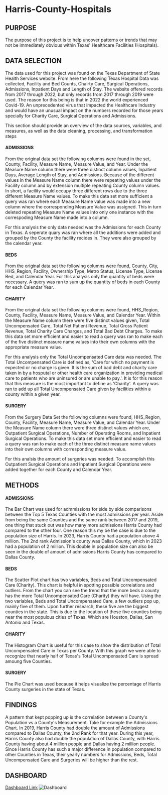 # Harris-County-Hospitals

## PURPOSE

The purpose of this project is to help uncover patterns or trends that may not be immediately obvious within Texas' Healthcare Facilities (Hospitals).
## DATA SELECTION

The data used for this project was found on the Texas Department of State Health Services website. From here the following Texas Hospital Data was collected, Facility and Bed Counts, Chairty Care, Surgical Operations, Admissions, Inpatient Days and Length of Stay. The website offered records from 2017 through 2022, but only records from 2017 through 2019 were used. The reason for this being is that in 2022 the world experienced Covid-19. An unprecedented virus that impacted the Healthcare Industry and would have an unusual impact on the numbers recorded for those years specially for Charity Care, Surgical Operations and Admissions.


This section should provide an overview of the data sources, variables, and measures, as well as the data cleaning, processing, and transformation steps
#### ADMISSIONS
From the original data set the following columns were found in the set, County, Facility, Measure Name, Measure Value, and Year. Under the Measure Name column there were three distinct column values, Inpatient Days, Average Length of Stay, and Admissions. Because of the different values in the Measure Name column there were repeating values under the Facility column and by extension multiple repeating County column values. In short, a facility would occupy three different rows due to the three different Measure Name values. To make this data set more sufficient a query was ran where each Measure Name value was made into a new column where the corresponding Measure Value was assigned. This in turn deleted repeating Measure Name values into only one instance with the correspoding Measure Name made into a column.

For this analysis the only data needed was the Admissions for each County in Texas. A seperate quary was ran where all the additions were added and grouped by the County the facility recides in. They were also grouped by the calendar year.

#### BEDS

From the original data set the following columns were found, County, City, HHS_Region, Facility, Ownership Type, Metro Status, License Type, License Bed, and Calendar Year. For this analysis only the quantity of beds were necessary. A query was ran to sum up the quantity of beds in each County for each Calendar Year.


#### CHARITY

From the original data set the following columns were found, HHS_Region, County, Facility, Measure Name, Measure Value, and Calendar Year. Within the Measure Name column there were five distinct values given, Total Uncompensated Care, Total Net Patient Revenue, Total Gross Patient Revenue, Total Charity Care Charges, and Total Bad Debt Charges. To make this data set more efficient and easier to read a query was ran to make each of the five distinct measure name values into their own columns with the appropriate measure value.

For this analysis only the Total Uncompensated Care data was needed. The Total Uncompensated Care is defined as, 'Care for which no payment is expected or no charge is given. It is the sum of bad debt and charity care taken in  by a hosputal or other health care organization in providing medical care to patients who are uninsured or are unable to pay.'. It is for this reason that this measure is the most important to define as 'Charity'. A query was ran to add up all Total Uncompensated Care given by facilities within a county within a given year.


#### SURGERY

From the Surgery Data Set the following columns were found, HHS_Region, County, Facility, Measure Name, Measure Value, and Calendar Year. Under the Measure Name column there were three distinct values which are, Outpatient Surgical Operations, Number of Operating Rooms, and Inpatient Surgical Operations. To make this data set more efficient and easier to read a query was ran to make each of the three distinct measure name values into their own columns with corresponding measure value.

For this analsis the amount of surgeries was needed. To accomplish this Outpatient Surgical Operations and Inpatient Surgical Operations were added together for each County and Calendar Year.

## METHODS

#### ADMISSIONS

The Bar Chart was used for admmissions for side by side comparisons between the Top 5 Texas Counties with the most admissions per year. Aside from being the same Counties and the same rank between 2017 and 2019, one thing that stuck out was how many more admissions Harris County had compared to the other four. One reason this my be the case is due to the population size of Harris. In 2023, Harris County had a population above 4 million. The 2nd rank Admission's county was Dallas County, which in 2023 had a population of 2 million. This double in population size can also be seen in the double of amount of admissions Harris County has compared to Dallas County.
  
#### BEDS

The Scatter Plot chart has two variables, Beds and Total Uncompensated Care (Charity). This chart is helpful in spotting possible correlations and outliers. From the chart you can see the trend that the more beds a county has the more Total Uncompensated Care (Charity) they will have. Using the two variables, Beds and Total Uncompensated Care, a few outliers pop up, mainly five of them. Upon further research, these five are the biggest counties in the state. This is due to the location of these five counties being near the most populous cities of Texas. Which are Houston, Dallas, San Antonio and Texas.

#### CHARITY

The Histogram Chart is useful for this case to show the distribution of Total Uncompensated Care in Texas per County. With this graph we were able to recognize that nearly half of Texas's Total Uncompensated Care is spread amoung five Counties.

#### SURGERY

The Pie Chart was used because it helps visualize the percentage of Harris County surgeries in the state of Texas.
## FINDINGS

A pattern that kept popping up is the correlation between a County's Population vs a County's Measurement. Take for example the Admissions Chart. In 2019, Harris County had double the amount of Admissions compared to Dallas County, the 2nd Rank for that year. During this year, Harris County also had double the population of Dallas County, with Harris County having about 4 million people and Dallas having 2 million people. Since Harris County has such a major difference in population compared to other Counties in Texas, their yearly numbers for Admissions, Beds, Total Uncompensated Care and Surgeries will be higher than the rest.

## DASHBOARD
[Dashboard Link](https://public.tableau.com/app/profile/agustin.garcia3499/viz/HarrisCompare/Pie)
![Dashboard](https://github.com/user-attachments/assets/85a3a6ae-ac55-40b9-b3fe-e418d098f0f6)
